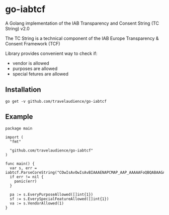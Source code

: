 # go-iabtcf
A Golang implementation of the IAB Transparency and Consent String (TC String) v2.0

The TC String is a technical component of the IAB Europe Transparency & Consent Framework (TCF)

Library provides convenient way to check if:
- vendor is allowed
- purposes are allowed
- special fetures are allowed

## Installation

    go get -v github.com/travelaudience/go-iabtcf
    
## Example

    package main
    
    import (
      "fmt"
    
      "github.com/travelaudience/go-iabtcf"
    )
    
    func main() {
      var s, err = iabtcf.ParseCoreString("COwIsAvOwIsAvBIAAAENAPCMAP_AAP_AAAAAFoQBQABAAGAAQAAwACQAAAAA.IFoEUQQgAIQwgIwQABAEAAAAOIAACAIAAAAQAIAgEAACEAAAAAgAQBAAAAAAAGBAAgAAAAAAAFAAECAAAgAAQARAEQAAAAAJAAIAAgAAAYQEAAAQmAgBC3ZAYzUw")
      if err != nil {
        panic(err)
      }
      
      pa := s.EveryPurposeAllowed([]int{1})
      sf := s.EverySpecialFeatureAllowed([]int{1})
      va := s.VendorAllowed(1)
    }
